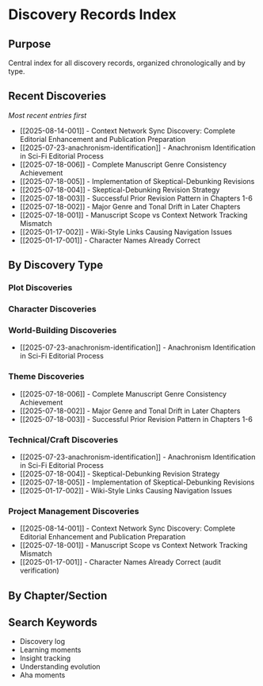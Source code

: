 # Discovery Records Index

## Purpose
Central index for all discovery records, organized chronologically and by type.

## Recent Discoveries
*Most recent entries first*

- [[2025-08-14-001]] - Context Network Sync Discovery: Complete Editorial Enhancement and Publication Preparation
- [[2025-07-23-anachronism-identification]] - Anachronism Identification in Sci-Fi Editorial Process
- [[2025-07-18-006]] - Complete Manuscript Genre Consistency Achievement
- [[2025-07-18-005]] - Implementation of Skeptical-Debunking Revisions
- [[2025-07-18-004]] - Skeptical-Debunking Revision Strategy
- [[2025-07-18-003]] - Successful Prior Revision Pattern in Chapters 1-6
- [[2025-07-18-002]] - Major Genre and Tonal Drift in Later Chapters
- [[2025-07-18-001]] - Manuscript Scope vs Context Network Tracking Mismatch
- [[2025-01-17-002]] - Wiki-Style Links Causing Navigation Issues
- [[2025-01-17-001]] - Character Names Already Correct

## By Discovery Type

### Plot Discoveries
<!-- Links to plot-related discoveries -->

### Character Discoveries
<!-- Links to character-related discoveries -->

### World-Building Discoveries
- [[2025-07-23-anachronism-identification]] - Anachronism Identification in Sci-Fi Editorial Process

### Theme Discoveries
- [[2025-07-18-006]] - Complete Manuscript Genre Consistency Achievement
- [[2025-07-18-002]] - Major Genre and Tonal Drift in Later Chapters
- [[2025-07-18-003]] - Successful Prior Revision Pattern in Chapters 1-6

### Technical/Craft Discoveries
- [[2025-07-23-anachronism-identification]] - Anachronism Identification in Sci-Fi Editorial Process
- [[2025-07-18-004]] - Skeptical-Debunking Revision Strategy
- [[2025-07-18-005]] - Implementation of Skeptical-Debunking Revisions
- [[2025-01-17-002]] - Wiki-Style Links Causing Navigation Issues

### Project Management Discoveries
- [[2025-08-14-001]] - Context Network Sync Discovery: Complete Editorial Enhancement and Publication Preparation
- [[2025-07-18-001]] - Manuscript Scope vs Context Network Tracking Mismatch
- [[2025-01-17-001]] - Character Names Already Correct (audit verification)

## By Chapter/Section
<!-- Organize discoveries by which part of the manuscript they relate to -->

## Search Keywords
- Discovery log
- Learning moments
- Insight tracking
- Understanding evolution
- Aha moments